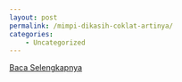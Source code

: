 ```yaml
---
layout: post
permalink: /mimpi-dikasih-coklat-artinya/
categories:
    - Uncategorized
---
```


[Baca Selengkapnya](/01)